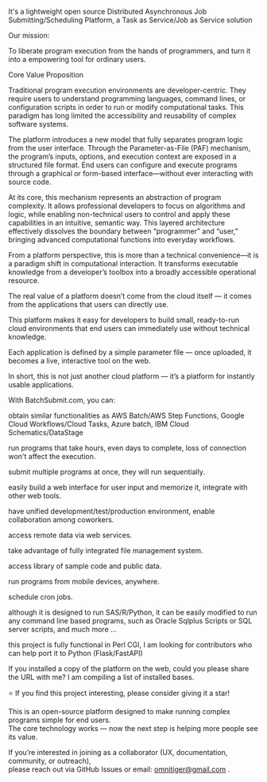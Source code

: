 It's a lightweight open source Distributed Asynchronous Job Submitting/Scheduling Platform, a Task as Service/Job as Service solution<p>

Our mission:<p>

To liberate program execution from the hands of programmers, and turn it into a empowering tool for ordinary users.<p>


Core Value Proposition

Traditional program execution environments are developer-centric. They require users to understand programming languages, command lines, or configuration scripts in order to run or modify computational tasks. This paradigm has long limited the accessibility and reusability of complex software systems.

The platform introduces a new model that fully separates program logic from the user interface. Through the Parameter-as-File (PAF) mechanism, the program’s inputs, options, and execution context are exposed in a structured file format. End users can configure and execute programs through a graphical or form-based interface—without ever interacting with source code.

At its core, this mechanism represents an abstraction of program complexity. It allows professional developers to focus on algorithms and logic, while enabling non-technical users to control and apply these capabilities in an intuitive, semantic way. This layered architecture effectively dissolves the boundary between “programmer” and “user,” bringing advanced computational functions into everyday workflows.

From a platform perspective, this is more than a technical convenience—it is a paradigm shift in computational interaction. It transforms executable knowledge from a developer’s toolbox into a broadly accessible operational resource.

The real value of a platform doesn’t come from the cloud itself — it comes from the applications that users can directly use.<p>
This platform makes it easy for developers to build small, ready-to-run cloud environments that end users can immediately use without technical knowledge.<p>
Each application is defined by a simple parameter file — once uploaded, it becomes a live, interactive tool on the web.<p>
In short, this is not just another cloud platform — it’s a platform for instantly usable applications.<p>

With BatchSubmit.com, you can:<p>

obtain similar functionalities as AWS Batch/AWS Step Functions, Google Cloud Workflows/Cloud Tasks, Azure batch, IBM Cloud Schematics/DataStage<p>
run programs that take hours, even days to complete, loss of connection won't affect the execution.<p>
submit multiple programs at once, they will run sequentially.<p>
easily build a web interface for user input and memorize it, integrate with other web tools.<p>
have unified development/test/production environment, enable collaboration among coworkers.<p>
access remote data via web services.<p>
take advantage of fully integrated file management system.<p>
access library of sample code and public data.<p>
run programs from mobile devices, anywhere.<p>
schedule cron jobs.<p>
although it is designed to run SAS/R/Python, it can be easily modified to run any command line based programs, such as Oracle Sqlplus Scripts or SQL server scripts, and much more ...<p>

this project is fully functional in Perl CGI, I am looking for contributors who can help port it to Python (Flask/FastAPI)<p>

If you installed a copy of the platform on the web, could you please share the URL with me? I am compiling a list of installed bases.

 ⭐ If you find this project interesting, please consider giving it a star!

This is an open-source platform designed to make running complex programs simple for end users.  
The core technology works — now the next step is helping more people see its value.  

If you’re interested in joining as a collaborator (UX, documentation, community, or outreach),  
please reach out via GitHub Issues or email: omnitiger@gmail.com .
